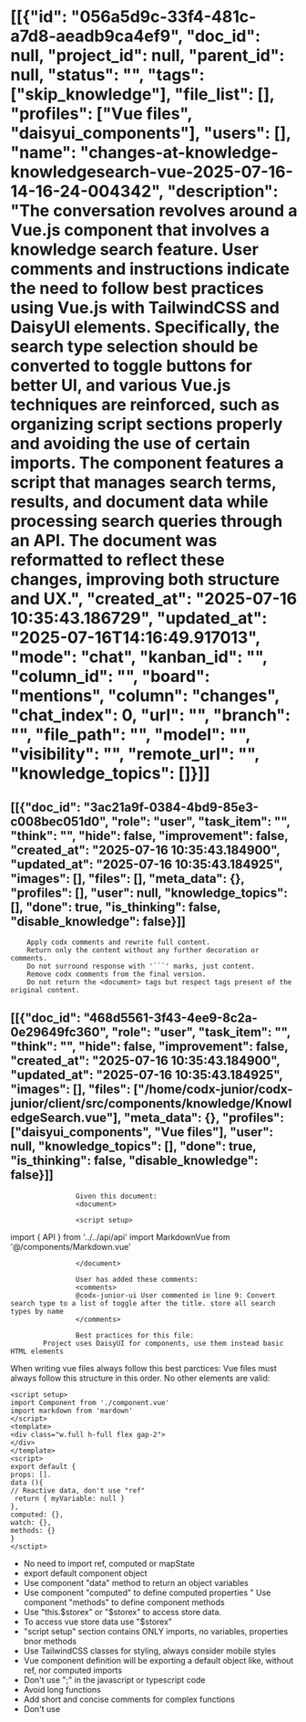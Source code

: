 # [[{"id": "056a5d9c-33f4-481c-a7d8-aeadb9ca4ef9", "doc_id": null, "project_id": null, "parent_id": null, "status": "", "tags": ["skip_knowledge"], "file_list": [], "profiles": ["Vue files", "daisyui_components"], "users": [], "name": "changes-at-knowledge-knowledgesearch-vue-2025-07-16-14-16-24-004342", "description": "The conversation revolves around a Vue.js component that involves a knowledge search feature. User comments and instructions indicate the need to follow best practices using Vue.js with TailwindCSS and DaisyUI elements. Specifically, the search type selection should be converted to toggle buttons for better UI, and various Vue.js techniques are reinforced, such as organizing script sections properly and avoiding the use of certain imports. The component features a script that manages search terms, results, and document data while processing search queries through an API. The document was reformatted to reflect these changes, improving both structure and UX.", "created_at": "2025-07-16 10:35:43.186729", "updated_at": "2025-07-16T14:16:49.917013", "mode": "chat", "kanban_id": "", "column_id": "", "board": "mentions", "column": "changes", "chat_index": 0, "url": "", "branch": "", "file_path": "", "model": "", "visibility": "", "remote_url": "", "knowledge_topics": []}]]
## [[{"doc_id": "3ac21a9f-0384-4bd9-85e3-c008bec051d0", "role": "user", "task_item": "", "think": "", "hide": false, "improvement": false, "created_at": "2025-07-16 10:35:43.184900", "updated_at": "2025-07-16 10:35:43.184925", "images": [], "files": [], "meta_data": {}, "profiles": [], "user": null, "knowledge_topics": [], "done": true, "is_thinking": false, "disable_knowledge": false}]]

        Apply codx comments and rewrite full content.
        Return only the content without any further decoration or comments.
        Do not surround response with '```' marks, just content.
        Remove codx comments from the final version.
        Do not return the <document> tags but respect tags present of the original content.
        
## [[{"doc_id": "468d5561-3f43-4ee9-8c2a-0e29649fc360", "role": "user", "task_item": "", "think": "", "hide": false, "improvement": false, "created_at": "2025-07-16 10:35:43.184900", "updated_at": "2025-07-16 10:35:43.184925", "images": [], "files": ["/home/codx-junior/codx-junior/client/src/components/knowledge/KnowledgeSearch.vue"], "meta_data": {}, "profiles": ["daisyui_components", "Vue files"], "user": null, "knowledge_topics": [], "done": true, "is_thinking": false, "disable_knowledge": false}]]

                    Given this document:
                    <document>

                    <script setup>
import { API } from '../../api/api'
import MarkdownVue from '@/components/Markdown.vue'
</script>

<template>
  <div class="search flex flex-col gap-2">
    <div class="text-xl font-bold">Knowledge Search</div>
    <label class="input input-bordered flex items-center gap-2">
      @codx-ok, please-wait...: Convert search type to a list of toggle after the title. store all search types by name
      <select class="select select-xs" v-model="documentSearchType">
        <option value="embeddings">Embeddings</option>
        <option value="source">Source</option>
        <option value="fulltext">Full text</option>
      </select>
      <input type="text" class="flex-grow" placeholder="Search in knowledge" @keypress.enter="onKnowledgeSearch"
        v-model="searchTerm" />
      <i class="fa-solid fa-magnifying-glass" @click="onKnowledgeSearch"></i>
    </label>
    <div class="flex flex-col gap-2" v-if="searchResults">
      <div class="text-xs">{{ { ...searchResults.settings } }}</div>
      <div class="chat chat-start" v-if="searchResults.response">
        <div class="chat-bubble chat-bubble-accent">
          {{ searchResults.response }}
        </div>
      </div>
      <span class="alert alert-error alert-sm" v-if="noResults">
        No documents associated...
      </span>
      <div class="grid grid-cols-2 gap-2">
        <div
          class="border p-2 border-info cursor-pointer rounded-md bg-base-300 flex flex-col justify-between gap-2 text-xs"
          v-for="doc, ix in searchResultsDocuments" :key="ix" @click="selectedFiles[ix] = !selectedFiles[ix]">
          <div class="p-1 rounded font-bold flex flex-col gap-2" :title="doc.metadata.source"
            :class="doc.metadata.relevance_score >= cutoffScore ? 'text-primary' : 'text-error'">
            <div>{{ doc.metadata.source.split('/').reverse()[0] }}</div>
          </div>
          <markdown-vue :text="doc.page_content" class="grow"></markdown-vue>
          <div class="alert alert-sm alert-error" v-if="doc.metadata.score_error">
            {{ doc.metadata.score_error }}
          </div>
          <div class="flex gap-2 items-center">
            <i class="fa-solid fa-scale-unbalanced"></i>
            {{ `${doc.distance || doc.metadata.db_distance || ''}`.slice(0, 4) }}
            <i class="fa-solid fa-brain"></i>
            {{ doc.metadata.relevance_score }} - {{ doc.metadata.language }}
            <i class="fa-solid fa-file-lines"></i>
            x {{ doc.docs.length }}
          </div>
        </div>
      </div>
    </div>
  </div>
</template>

<script>
export default {
  data() {
    return {
      searchTerm: null,
      searchResults: null,
      selectedFiles: {},
      documentSearchType: 'fulltext',
      documentCount: API.activeProject.knowledge_search_document_count,
      cutoffRag: API.activeProject.knowledge_context_rag_distance,
      cutoffScore: API.activeProject.knowledge_context_cutoff_relevance_score,
      enableKeywords: API.activeProject.knowledge_extract_document_tags
    }
  },
  computed: {
    searchResultsDocuments() {
      return Object.values(this.searchResults?.documents || {})
        .sort((a, b) => a.metadata.relevance_score > b.metadata.relevance_score ? -1 : 1)
    },
    noResults() {
      return this.searchResults &&
        !Object.keys(this.searchResults.documents).length &&
        this.searchResults.response
    }
  },
  methods: {
    async onKnowledgeSearch() {
      this.searchResults = null
      if (!this.searchTerm) {
        return
      }
      const data = await API.knowledge.search({
        searchTerm: this.searchTerm,
        searchType: "fulltext",
        documentSearchType: this.documentSearchType,
        cutoffScore: 0,
        cutoffRag: 0,
        documentCount: this.documentCount
      })
      data.documents = data.documents.reduce((acc, doc) => {
        if (!acc[doc.metadata.source]) {
          acc[doc.metadata.source] = {
            distance: doc.distance ? (1 / parseInt(doc.distance)) : null,
            page_content: doc.page_content.slice(0, 250),
            metadata: doc.metadata,
            docs: []
          }
        }
        acc[doc.metadata.source].docs.push(doc)
        return acc
      }, {})
      this.searchResults = data
    }
  }
}
</script>

                    </document>

                    User has added these comments:
                    <comments>
                    @codx-junior-ui User commented in line 9: Convert search type to a list of toggle after the title. store all search types by name
                    </comments>

                    Best practices for this file:
            Project uses DaisyUI for components, use them instead basic HTML elements
When writing vue files always follow this best parctices:
Vue files must always follow this structure in this order.
No other elements are valid:
```example vue file
<script setup>
import Component from './component.vue'
import markdown from 'mardown'
</script>
<template>
<div class="w.full h-full flex gap-2">
</div>
</template>
<script>
export default {
props: [].
data (){
// Reactive data, don't use "ref"
 return { myVariable: null }
},
computed: {},
watch: {},
methods: {}
}
</sctipt>
```
* No need to import ref, computed or mapState 
* export default component object
* Use component "data" method to return an object variables
* Use component "computed" to define computed properties
" Use component "methods" to define component methods 
* Use "this.$storex" or "$storex" to access store data.
* To access vue store data use "$storex"
* "script setup" section contains ONLY imports, no variables, properties bnor methods
* Use TailwindCSS classes for styling, always consider mobile styles
* Vue component definition will be exporting a default object like, without ref, nor computed imports
* Don't use ";" in the javascript or typescript code
* Avoid long functions
* Add short and concise comments for complex functions
* Don't use <style> elements, use TailWindCSS classes
            
                    
## [[{"doc_id": "c022c43e-3517-46bd-9322-aa246c4af397", "role": "assistant", "task_item": "", "think": null, "hide": false, "improvement": false, "created_at": "2025-07-16 10:35:43.184900", "updated_at": "2025-07-16 10:35:43.184925", "images": [], "files": [], "meta_data": {"time_taken": 21.080692052841187, "first_chunk_time_taken": 0.00010538101196289062, "model": "gpt-4o"}, "profiles": ["daisyui_components", "Vue files"], "user": null, "knowledge_topics": [], "done": true, "is_thinking": null, "disable_knowledge": false}]]
<script setup>
import { API } from '../../api/api'
import MarkdownVue from '@/components/Markdown.vue'
</script>

<template>
  <div class="search flex flex-col gap-2">
    <div class="text-xl font-bold">Knowledge Search</div>
    <div class="flex gap-2">
      <button v-for="type in searchTypes" :key="type.name" type="button"
        class="btn btn-xs"
        :class="{'btn-active': documentSearchType === type.value}"
        @click="documentSearchType = type.value">
        {{ type.name }}
      </button>
    </div>
    <label class="input input-bordered flex items-center gap-2">
      <input type="text" class="flex-grow" placeholder="Search in knowledge" @keypress.enter="onKnowledgeSearch"
        v-model="searchTerm" />
      <i class="fa-solid fa-magnifying-glass" @click="onKnowledgeSearch"></i>
    </label>
    <div class="flex flex-col gap-2" v-if="searchResults">
      <div class="text-xs">{{ { ...searchResults.settings } }}</div>
      <div class="chat chat-start" v-if="searchResults.response">
        <div class="chat-bubble chat-bubble-accent">
          {{ searchResults.response }}
        </div>
      </div>
      <span class="alert alert-error alert-sm" v-if="noResults">
        No documents associated...
      </span>
      <div class="grid grid-cols-2 gap-2">
        <div
          class="border p-2 border-info cursor-pointer rounded-md bg-base-300 flex flex-col justify-between gap-2 text-xs"
          v-for="doc, ix in searchResultsDocuments" :key="ix" @click="selectedFiles[ix] = !selectedFiles[ix]">
          <div class="p-1 rounded font-bold flex flex-col gap-2" :title="doc.metadata.source"
            :class="doc.metadata.relevance_score >= cutoffScore ? 'text-primary' : 'text-error'">
            <div>{{ doc.metadata.source.split('/').reverse()[0] }}</div>
          </div>
          <markdown-vue :text="doc.page_content" class="grow"></markdown-vue>
          <div class="alert alert-sm alert-error" v-if="doc.metadata.score_error">
            {{ doc.metadata.score_error }}
          </div>
          <div class="flex gap-2 items-center">
            <i class="fa-solid fa-scale-unbalanced"></i>
            {{ `${doc.distance || doc.metadata.db_distance || ''}`.slice(0, 4) }}
            <i class="fa-solid fa-brain"></i>
            {{ doc.metadata.relevance_score }} - {{ doc.metadata.language }}
            <i class="fa-solid fa-file-lines"></i>
            x {{ doc.docs.length }}
          </div>
        </div>
      </div>
    </div>
  </div>
</template>

<script>
export default {
  data() {
    return {
      searchTerm: null,
      searchResults: null,
      selectedFiles: {},
      documentSearchType: 'fulltext',
      documentCount: API.activeProject.knowledge_search_document_count,
      cutoffRag: API.activeProject.knowledge_context_rag_distance,
      cutoffScore: API.activeProject.knowledge_context_cutoff_relevance_score,
      enableKeywords: API.activeProject.knowledge_extract_document_tags,
      searchTypes: [
        { name: 'Embeddings', value: 'embeddings' },
        { name: 'Source', value: 'source' },
        { name: 'Full Text', value: 'fulltext' }
      ]
    }
  },
  computed: {
    searchResultsDocuments() {
      return Object.values(this.searchResults?.documents || {})
        .sort((a, b) => a.metadata.relevance_score > b.metadata.relevance_score ? -1 : 1)
    },
    noResults() {
      return this.searchResults &&
        !Object.keys(this.searchResults.documents).length &&
        this.searchResults.response
    }
  },
  methods: {
    async onKnowledgeSearch() {
      this.searchResults = null
      if (!this.searchTerm) {
        return
      }
      const data = await API.knowledge.search({
        searchTerm: this.searchTerm,
        searchType: "fulltext",
        documentSearchType: this.documentSearchType,
        cutoffScore: 0,
        cutoffRag: 0,
        documentCount: this.documentCount
      })
      data.documents = data.documents.reduce((acc, doc) => {
        if (!acc[doc.metadata.source]) {
          acc[doc.metadata.source] = {
            distance: doc.distance ? (1 / parseInt(doc.distance)) : null,
            page_content: doc.page_content.slice(0, 250),
            metadata: doc.metadata,
            docs: []
          }
        }
        acc[doc.metadata.source].docs.push(doc)
        return acc
      }, {})
      this.searchResults = data
    }
  }
}
</script>